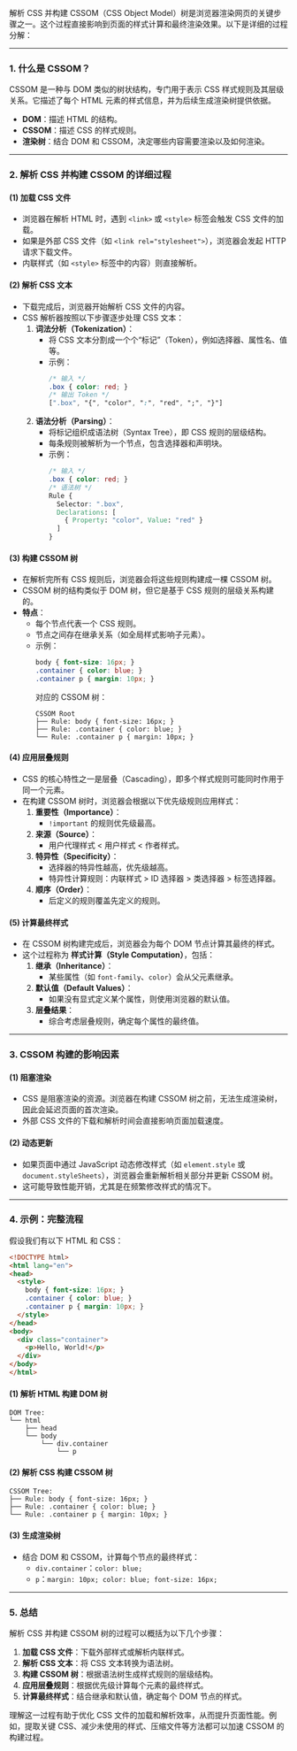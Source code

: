 解析 CSS 并构建 CSSOM（CSS Object Model）树是浏览器渲染网页的关键步骤之一。这个过程直接影响到页面的样式计算和最终渲染效果。以下是详细的过程分解：

---

### **1. 什么是 CSSOM？**
CSSOM 是一种与 DOM 类似的树状结构，专门用于表示 CSS 样式规则及其层级关系。它描述了每个 HTML 元素的样式信息，并为后续生成渲染树提供依据。

- **DOM**：描述 HTML 的结构。
- **CSSOM**：描述 CSS 的样式规则。
- **渲染树**：结合 DOM 和 CSSOM，决定哪些内容需要渲染以及如何渲染。

---

### **2. 解析 CSS 并构建 CSSOM 的详细过程**

#### **(1) 加载 CSS 文件**
- 浏览器在解析 HTML 时，遇到 `<link>` 或 `<style>` 标签会触发 CSS 文件的加载。
- 如果是外部 CSS 文件（如 `<link rel="stylesheet">`），浏览器会发起 HTTP 请求下载文件。
- 内联样式（如 `<style>` 标签中的内容）则直接解析。

#### **(2) 解析 CSS 文本**
- 下载完成后，浏览器开始解析 CSS 文件的内容。
- CSS 解析器按照以下步骤逐步处理 CSS 文本：
  1. **词法分析（Tokenization）**：
     - 将 CSS 文本分割成一个个“标记”（Token），例如选择器、属性名、值等。
     - 示例：
       ```css
       /* 输入 */
       .box { color: red; }
       /* 输出 Token */
       [".box", "{", "color", ":", "red", ";", "}"]
       ```
  2. **语法分析（Parsing）**：
     - 将标记组织成语法树（Syntax Tree），即 CSS 规则的层级结构。
     - 每条规则被解析为一个节点，包含选择器和声明块。
     - 示例：
       ```css
       /* 输入 */
       .box { color: red; }
       /* 语法树 */
       Rule {
         Selector: ".box",
         Declarations: [
           { Property: "color", Value: "red" }
         ]
       }
       ```

#### **(3) 构建 CSSOM 树**
- 在解析完所有 CSS 规则后，浏览器会将这些规则构建成一棵 CSSOM 树。
- CSSOM 树的结构类似于 DOM 树，但它是基于 CSS 规则的层级关系构建的。
- **特点**：
  - 每个节点代表一个 CSS 规则。
  - 节点之间存在继承关系（如全局样式影响子元素）。
  - 示例：
    ```css
    body { font-size: 16px; }
    .container { color: blue; }
    .container p { margin: 10px; }
    ```
    对应的 CSSOM 树：
    ```
    CSSOM Root
    ├── Rule: body { font-size: 16px; }
    ├── Rule: .container { color: blue; }
    └── Rule: .container p { margin: 10px; }
    ```

#### **(4) 应用层叠规则**
- CSS 的核心特性之一是层叠（Cascading），即多个样式规则可能同时作用于同一个元素。
- 在构建 CSSOM 树时，浏览器会根据以下优先级规则应用样式：
  1. **重要性（Importance）**：
     - `!important` 的规则优先级最高。
  2. **来源（Source）**：
     - 用户代理样式 < 用户样式 < 作者样式。
  3. **特异性（Specificity）**：
     - 选择器的特异性越高，优先级越高。
     - 特异性计算规则：内联样式 > ID 选择器 > 类选择器 > 标签选择器。
  4. **顺序（Order）**：
     - 后定义的规则覆盖先定义的规则。

#### **(5) 计算最终样式**
- 在 CSSOM 树构建完成后，浏览器会为每个 DOM 节点计算其最终的样式。
- 这个过程称为 **样式计算（Style Computation）**，包括：
  1. **继承（Inheritance）**：
     - 某些属性（如 `font-family`、`color`）会从父元素继承。
  2. **默认值（Default Values）**：
     - 如果没有显式定义某个属性，则使用浏览器的默认值。
  3. **层叠结果**：
     - 综合考虑层叠规则，确定每个属性的最终值。

---

### **3. CSSOM 构建的影响因素**

#### **(1) 阻塞渲染**
- CSS 是阻塞渲染的资源。浏览器在构建 CSSOM 树之前，无法生成渲染树，因此会延迟页面的首次渲染。
- 外部 CSS 文件的下载和解析时间会直接影响页面加载速度。

#### **(2) 动态更新**
- 如果页面中通过 JavaScript 动态修改样式（如 `element.style` 或 `document.styleSheets`），浏览器会重新解析相关部分并更新 CSSOM 树。
- 这可能导致性能开销，尤其是在频繁修改样式的情况下。

---

### **4. 示例：完整流程**
假设我们有以下 HTML 和 CSS：
```html
<!DOCTYPE html>
<html lang="en">
<head>
  <style>
    body { font-size: 16px; }
    .container { color: blue; }
    .container p { margin: 10px; }
  </style>
</head>
<body>
  <div class="container">
    <p>Hello, World!</p>
  </div>
</body>
</html>
```

#### **(1) 解析 HTML 构建 DOM 树**
```plaintext
DOM Tree:
└── html
    ├── head
    └── body
        └── div.container
            └── p
```

#### **(2) 解析 CSS 构建 CSSOM 树**
```plaintext
CSSOM Tree:
├── Rule: body { font-size: 16px; }
├── Rule: .container { color: blue; }
└── Rule: .container p { margin: 10px; }
```

#### **(3) 生成渲染树**
- 结合 DOM 和 CSSOM，计算每个节点的最终样式：
  - `div.container`：`color: blue;`
  - `p`：`margin: 10px; color: blue; font-size: 16px;`

---

### **5. 总结**
解析 CSS 并构建 CSSOM 树的过程可以概括为以下几个步骤：
1. **加载 CSS 文件**：下载外部样式或解析内联样式。
2. **解析 CSS 文本**：将 CSS 文本转换为语法树。
3. **构建 CSSOM 树**：根据语法树生成样式规则的层级结构。
4. **应用层叠规则**：根据优先级计算每个元素的最终样式。
5. **计算最终样式**：结合继承和默认值，确定每个 DOM 节点的样式。

理解这一过程有助于优化 CSS 文件的加载和解析效率，从而提升页面性能。例如，提取关键 CSS、减少未使用的样式、压缩文件等方法都可以加速 CSSOM 的构建过程。